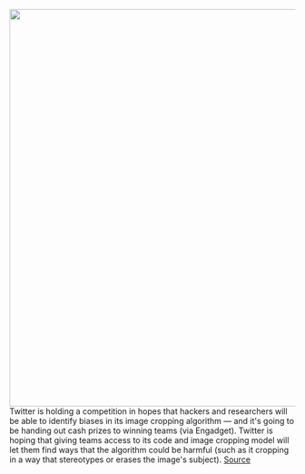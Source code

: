<img src='https://cdn.vox-cdn.com/thumbor/BqJpefdEdxQGIDaNxSruxG3kKUc=/0x0:2040x1360/1200x800/filters:focal(857x517:1183x843)/cdn.vox-cdn.com/uploads/chorus_image/image/69659120/acastro_180827_1777_0001.0.jpg' width='700px' /><br/>
Twitter is holding a competition in hopes that hackers and researchers will be able to identify biases in its image cropping algorithm — and it's going to be handing out cash prizes to winning teams (via Engadget). Twitter is hoping that giving teams access to its code and image cropping model will let them find ways that the algorithm could be harmful (such as it cropping in a way that stereotypes or erases the image's subject).
<a href='https://www.theverge.com/2021/7/30/22602553/twitter-image-cropping-algorithm-bias-competition-bounty-def-con'> Source <a/>